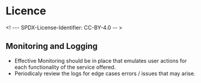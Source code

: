 # Licence

<! --- SPDX-License-Identifier: CC-BY-4.0  -- >

## Monitoring and Logging

- Effective Monitoring should be in place that emulates user actions for each functionality of the service offered.
- Periodicaly review the logs for edge cases errors / issues that may arise.
